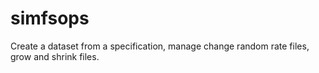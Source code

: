 # simfsops
Create a dataset from a specification, manage change random rate files, grow and shrink files.
